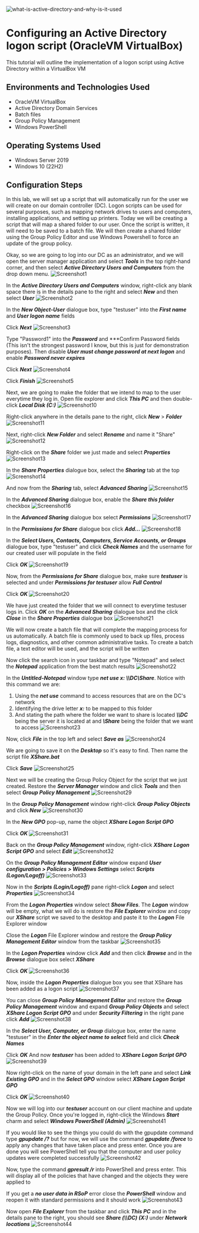 ![what-is-active-directory-and-why-is-it-used](https://github.com/Brandon-Baker11/Configuring-an-Active-Directory-logon-script/assets/140644499/1ab31f15-f765-49e3-bdab-8e8704eecb6c)

# Configuring an Active Directory logon script (OracleVM VirtualBox)
This tutorial will outline the implementation of a logon script using Active Directory within a VirtualBox VM

## Environments and Technologies Used
- OracleVM VirtualBox
- Active Directory Domain Services
- Batch files
- Group Policy Management
- Windows PowerShell

## Operating Systems Used
- Windows Server 2019
- Windows 10 (22H2)

## Configuration Steps
In this lab, we will set up a script that will automatically run for the user we will create on our domain controller (DC). Logon scripts can be used for several purposes, such as mapping network drives to users and computers, installing applications, and setting up printers. Today we will be creating a script that will map a shared folder to our user. Once the script is written, it will need to be saved to a batch file. We will then create a shared folder using the Group Policy Editor and use Windows Powershell to force an update of the group policy.


Okay, so we are going to log into our DC as an administrator, and we will open the server manager application and select ***Tools*** in the top right-hand corner, and then select ***Active Directory Users and Computers*** from the drop down menu.
![Screenshot1](https://github.com/Brandon-Baker11/Configuring-an-Active-Directory-logon-script/assets/140644499/34ef2feb-a39c-445c-9eba-700cccfb655c)


<!--In the ***Active Directory Users and Computers*** window, right-click any blank space there is in the details pane to the right and select ***New*** and then select ***Group***
![Screenshot0](https://github.com/Brandon-Baker11/Configuring-an-Active-Directory-logon-script/assets/140644499/f72f086c-a053-4187-b3c4-3f215aa6679b)


In the ***New Object-Group*** dialogue box, type "Folder Redirect" into the ***Group name*** field

Click ***OK***
![Screenshot01](https://github.com/Brandon-Baker11/Configuring-an-Active-Directory-logon-script/assets/140644499/58244e12-7942-4fac-aec6-041bee14ca5b)-->


In the ***Active Directory Users and Computers*** window, right-click any blank space there is in the details pane to the right and select ***New*** and then select ***User***
![Screenshot2](https://github.com/Brandon-Baker11/Configuring-an-Active-Directory-logon-script/assets/140644499/8b6f7e89-87a2-4e0a-a7d8-1c5172cac459)


In the ***New Object-User*** dialogue box, type "testuser" into the ***First name*** and ***User logon name*** fields

Click ***Next***
![Screenshot3](https://github.com/Brandon-Baker11/Configuring-an-Active-Directory-logon-script/assets/140644499/27827024-dfe7-4078-a002-d07479d0f721)


Type "Password1" into the ***Password*** and ***Confirm Password fields (This isn't the strongest password I know, but this is just for demonstration purposes). Then disable ***User must change password at next logon*** and enable ***Password never expires*** 

Click ***Next***
![Screenshot4](https://github.com/Brandon-Baker11/Configuring-an-Active-Directory-logon-script/assets/140644499/6c082d30-cae2-4e0f-a86b-251c14c29172)


Click ***Finish***
![Screenshot5](https://github.com/Brandon-Baker11/Configuring-an-Active-Directory-logon-script/assets/140644499/e1cefbfe-e931-48f9-ab74-fc5e9cdc61d2)


<!--Now, back on the ***Active Directory Users and Computers*** window, right-click the group we just created, ***Folder Redirect*** and select ***Properties***
![Screenshot6](https://github.com/Brandon-Baker11/Configuring-an-Active-Directory-logon-script/assets/140644499/8c3ec0a6-d362-498b-b377-8c0d9d463c3f)


From the ***Folder Redirect Properties*** dialogue box, select the ***Members*** tab and click ***Add***
![Screenshot7](https://github.com/Brandon-Baker11/Configuring-an-Active-Directory-logon-script/assets/140644499/a4e87993-daf7-4f7c-b84e-e6174ed873cd)


In the ***Select Users, Contacts, Computers, Service Accounts, or Groups*** dialogue box, type "testuser" in the ***Enter the object names to select*** field and click ***Check Names*** and click ***OK***
> The user's username will populate once you click the ***Check Names*** button
![Screenshot8](https://github.com/Brandon-Baker11/Configuring-an-Active-Directory-logon-script/assets/140644499/3de5519a-d83a-4625-b83e-958762559fba)


The user ***testuser*** is now added as a member of the ***Folder Redirect*** group

Click ***OK***
![Screenshot9](https://github.com/Brandon-Baker11/Configuring-an-Active-Directory-logon-script/assets/140644499/e8492b10-beb3-4632-bdad-da6619c6dd71) -->


Next, we are going to make the folder that we intend to map to the user everytime they log in. Open file explorer and click ***This PC*** and then double-click ***Local Disk (C:)***
![Screenshot10](https://github.com/Brandon-Baker11/Configuring-an-Active-Directory-logon-script/assets/140644499/933dd252-968a-4e3e-8649-43f558d0e255)


Right-click anywhere in the details pane to the right, click ***New*** > ***Folder***
![Screenshot11](https://github.com/Brandon-Baker11/Configuring-an-Active-Directory-logon-script/assets/140644499/eca7e236-5a5f-49c8-9cbb-f53ebec6b8c3)


Next, right-click ***New Folder*** and select ***Rename*** and name it "Share"
![Screenshot12](https://github.com/Brandon-Baker11/Configuring-an-Active-Directory-logon-script/assets/140644499/fca69e15-3305-4e5e-a981-c60ac1b0f13e)


Right-click on the ***Share*** folder we just made and select ***Properties***
![Screenshot13](https://github.com/Brandon-Baker11/Configuring-an-Active-Directory-logon-script/assets/140644499/c1b69964-ac19-46f8-aaf0-a0d12e11eb42)


In the ***Share Properties*** dialogue box, select the ***Sharing*** tab at the top
![Screenshot14](https://github.com/Brandon-Baker11/Configuring-an-Active-Directory-logon-script/assets/140644499/8ff769e5-e942-4b03-8dcb-7b783e617030)


And now from the ***Sharing*** tab, select ***Advanced Sharing*** 
![Screenshot15](https://github.com/Brandon-Baker11/Configuring-an-Active-Directory-logon-script/assets/140644499/68fd2e17-02fa-4985-99f2-a223671a0200)


In the ***Advanced Sharing*** dialogue box, enable the ***Share this folder*** checkbox
![Screenshot16](https://github.com/Brandon-Baker11/Configuring-an-Active-Directory-logon-script/assets/140644499/96717e9d-9e24-4732-bc75-829bef2f85a8)


In the ***Advanced Sharing*** dialogue box select ***Permissions***
![Screenshot17](https://github.com/Brandon-Baker11/Configuring-an-Active-Directory-logon-script/assets/140644499/b87df3f8-435f-45c9-9c6b-b80790191659)


In the ***Permissions for Share*** dialogue box click ***Add...***
![Screenshot18](https://github.com/Brandon-Baker11/Configuring-an-Active-Directory-logon-script/assets/140644499/5e50fd26-c535-42d5-9c12-b30bbad4bc51)


In the ***Select Users, Contacts, Computers, Service Accounts, or Groups*** dialogue box, type "testuser" and click ***Check Names*** and the username for our created user will populate in the field

Click ***OK***
![Screenshot19](https://github.com/Brandon-Baker11/Configuring-an-Active-Directory-logon-script/assets/140644499/7feabb2c-b5aa-49a0-a0e7-20a03fd3b086)


Now, from the ***Permissions for Share*** dialogue box, make sure ***testuser*** is selected and under ***Permissions for testuser*** allow ***Full Control***

Click ***OK***
![Screenshot20](https://github.com/Brandon-Baker11/Configuring-an-Active-Directory-logon-script/assets/140644499/66fcea29-8033-4759-95ac-293a5a25ba90)


We have just created the folder that we will connect to everytime testuser logs in. Click ***OK*** on the ***Advanced Sharing*** dialogue box and the click ***Close*** in the ***Share Properties*** dialogue box
![Screenshot21](https://github.com/Brandon-Baker11/Configuring-an-Active-Directory-logon-script/assets/140644499/1713bbd3-07ee-4546-bdbe-7a86a35334ac)


We will now create a batch file that will complete the mapping process for us automatically. A batch file is commonly used to back up files, process logs, diagnostics, and other common administrative tasks. To create a batch file, a text editor will be used, and the script will be written


Now click the search icon in your taskbar and type "Notepad" and select the ***Notepad*** application from the best match results
![Screenshot22](https://github.com/Brandon-Baker11/Configuring-an-Active-Directory-logon-script/assets/140644499/f7dda5b1-2bcd-4f38-aa88-7d2946d9819e)


In the ***Untitled-Notepad*** window type ***net use x: \\\DC\Share***. Notice with this command we are:
1. Using the ***net use*** command to access resources that are on the DC's network
2. Identifying the drive letter ***x:*** to be mapped to this folder
3. And stating the path where the folder we want to share is located ***\\\DC*** being the server it is located at and ***\Share*** being the folder that we want to access
![Screenshot23](https://github.com/Brandon-Baker11/Configuring-an-Active-Directory-logon-script/assets/140644499/5abd96ba-5130-41c0-8c88-197b21404120)


Now, click ***File*** in the top left and select ***Save as***
![Screenshot24](https://github.com/Brandon-Baker11/Configuring-an-Active-Directory-logon-script/assets/140644499/219d4375-7ba3-4e2a-9217-5ba8f8e322c2)


We are going to save it on the ***Desktop*** so it's easy to find. Then name the script file ***XShare.bat***

Click ***Save***
![Screenshot25](https://github.com/Brandon-Baker11/Configuring-an-Active-Directory-logon-script/assets/140644499/c22b7dbc-af20-4f70-a406-224c257c80f6)


<!--Close the ***NotePad*** window and minimize any other windows that are open and you'll see that our batch file is saved onto the desktop. Right-click ***XShare.bat*** and select ***Run as Administrator
![Screenshot26](https://github.com/Brandon-Baker11/Configuring-an-Active-Directory-logon-script/assets/140644499/9315ae38-4fc7-48d3-96a7-fc81d144858d)


If a ***User Account Control*** prompt pops up asking for permission to run the program, click ***Yes*** or type in your administrator credentials to allow the script to be automatically run in the command line
![Screenshot27](https://github.com/Brandon-Baker11/Configuring-an-Active-Directory-logon-script/assets/140644499/bc3f8698-b2b0-4b92-887c-675fe629ea9f)


Now restore the ***File Explorer*** window and select ***This PC*** in the left-hand pane and notice that the script created the ***Share*** under network locations
![Screenshot28](https://github.com/Brandon-Baker11/Configuring-an-Active-Directory-logon-script/assets/140644499/52502f32-0486-4811-a1b2-397ea0b39f71) -->


Next we will be creating the Group Policy Object for the script that we just created. Restore the ***Server Manager*** window and click ***Tools*** and then select ***Group Policy Management***
![Screenshot29](https://github.com/Brandon-Baker11/Configuring-an-Active-Directory-logon-script/assets/140644499/6e1ae095-5bde-46ad-8f14-a991cd716078)


In the ***Group Policy Management*** window right-click ***Group Policy Objects*** and click ***New***
![Screenshot30](https://github.com/Brandon-Baker11/Configuring-an-Active-Directory-logon-script/assets/140644499/b2dd3cd1-fdb0-47c3-9885-e57212097255)

In the ***New GPO*** pop-up, name the object ***XShare Logon Script GPO***

Click ***OK***
![Screenshot31](https://github.com/Brandon-Baker11/Configuring-an-Active-Directory-logon-script/assets/140644499/ea9cd782-0b88-455d-928a-2e09f2b48feb)


Back on the ***Group Policy Management*** window, right-click ***XShare Logon Script GPO*** and select ***Edit***
![Screenshot32](https://github.com/Brandon-Baker11/Configuring-an-Active-Directory-logon-script/assets/140644499/84ed437b-fd7b-4aa6-bcf2-244e675ae62f)


On the ***Group Policy Management Editor*** window expand ***User configuration > Policies > Windows Settings*** select ***Scripts (Logon/Logoff)***
![Screenshot33](https://github.com/Brandon-Baker11/Configuring-an-Active-Directory-logon-script/assets/140644499/30639fc0-1672-44d8-8453-a30dec54dfd8)


Now in the ***Scripts (Login/Logoff)*** pane right-click ***Logon*** and select ***Properties***
![Screenshot34](https://github.com/Brandon-Baker11/Configuring-an-Active-Directory-logon-script/assets/140644499/94db04b9-d23e-4987-86de-8571c6594668)


From the ***Logon Properties*** window select ***Show Files***. The ***Logon*** window will be empty, what we will do is restore the ***File Explorer*** window and copy our ***XShare*** script we saved to the desktop and paste it to the ***Logon*** File Explorer window

Close the ***Logon*** File Explorer window and restore the ***Group Policy Management Editor*** window from the taskbar
![Screenshot35](https://github.com/Brandon-Baker11/Configuring-an-Active-Directory-logon-script/assets/140644499/81af6c76-f51a-4c95-bfa2-0696e1fd7693)


In the ***Logon Properties*** window click ***Add*** and then click ***Browse*** and in the ***Browse*** dialogue box select ***XShare***

Click ***OK***
![Screenshot36](https://github.com/Brandon-Baker11/Configuring-an-Active-Directory-logon-script/assets/140644499/adcdc458-e913-4e34-92bc-3ed4df65c6a7)


Now, inside the ***Logon Properties*** dialogue box you see that XShare has been added as a logon script
![Screenshot37](https://github.com/Brandon-Baker11/Configuring-an-Active-Directory-logon-script/assets/140644499/c84c5337-ccd6-473d-935a-100c6581b8cf)


You can close ***Group Policy Management Editor*** and restore the ***Group Policy Management*** window and expand ***Group Policy Objects*** and select ***XShare Logon Script GPO*** and under ***Security Filtering*** in the right pane click ***Add***
![Screenshot38](https://github.com/Brandon-Baker11/Configuring-an-Active-Directory-logon-script/assets/140644499/752554d1-2fa7-4dee-b4e2-7671bb556f30)


In the ***Select User, Computer, or Group*** dialogue box, enter the name "testuser" in the ***Enter the object name to select*** field and click ***Check Names***

Click ***OK***
And now ***testuser*** has been added to ***XShare Logon Script GPO*** 
![Screenshot39](https://github.com/Brandon-Baker11/Configuring-an-Active-Directory-logon-script/assets/140644499/7a23e9a7-d9b1-4109-8ab9-52711989736e)


Now right-click on the name of your domain in the left pane and select ***Link Existing GPO*** and in the ***Select GPO*** window select ***XShare Logon Script GPO***

Click ***OK***
![Screenshot40](https://github.com/Brandon-Baker11/Configuring-an-Active-Directory-logon-script/assets/140644499/239d1ee4-70cd-4402-8ae5-03ecb19742f1)


Now we will log into our ***testuser*** account on our client machine and update the Group Policy. Once you're logged in, right-click the Windows ***Start*** charm and select ***Windows PowerShell (Admin)***
![Screenshot41](https://github.com/Brandon-Baker11/Configuring-an-Active-Directory-logon-script/assets/140644499/75265941-d9b0-450c-a39f-fea5e796d229)


If you would like to see the things you could do with the gpupdate command type ***gpupdate /?*** but for now, we will use the command ***gpupdate /force*** to apply any changes that have taken place and press enter. Once you are done you will see PowerShell tell you that the computer and user policy updates were completed successfully
![Screenshot42](https://github.com/Brandon-Baker11/Configuring-an-Active-Directory-logon-script/assets/140644499/b7ac2667-77cd-4261-8045-5058fff914df)


Now, type the command ***gpresult /r*** into PowerShell and press enter. This will display all of the policies that have changed and the objects they were applied to

If you get a ***no user data in RSoP*** error close the ***PowerShell*** window and reopen it with standard permissions and it should work
![Screenshot43](https://github.com/Brandon-Baker11/Configuring-an-Active-Directory-logon-script/assets/140644499/e39f5ce2-0641-4863-823a-b928bad95d48)


Now open ***File Explorer*** from the taskbar and click ***This PC*** and in the details pane to the right, you should see ***Share (\\\DC) (X:)*** under ***Network locations***
![Screenshot44](https://github.com/Brandon-Baker11/Configuring-an-Active-Directory-logon-script/assets/140644499/9a6e225c-5354-42cf-b676-5abb63671295)























